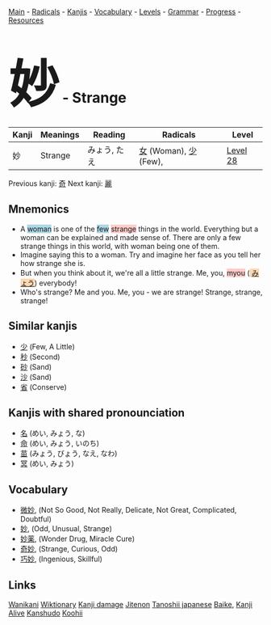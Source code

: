 <style> bigfont {font-size: 100px}</style>
[Main](../README.md) -
[Radicals](../radicals.md) -
[Kanjis](../kanjis.md) -
[Vocabulary](../vocabulary.md) -
[Levels](../levels.md) -
[Grammar](../grammar.md) - 
[Progress](../progress.md) -
[Resources](../resources.md)
# <bigfont> 妙</bigfont> - Strange 

| Kanji | Meanings | Reading | Radicals | Level |
| --- | --- | --- | --- | --- |
| 妙 | Strange | みょう, たえ | [女](../radicals/女.md) (Woman), [少](../radicals/少.md) (Few),  | [Level 28](../levels/wk_level28.md) |

Previous kanji: [奇](奇.md) Next kanji: [麗](麗.md) 

## Mnemonics
 * A <span style="background-color:#ADD8E6"> woman</span> is one of the <span style="background-color:#ADD8E6"> few</span> <span style="background-color:#ffcccb"> strange</span> things in the world. Everything but a woman can be explained and made sense of. There are only a few strange things in this world, with woman being one of them.
* Imagine saying this to a woman. Try and imagine her face as you tell her how strange she is.
* But when you think about it, we're all a little strange. Me, you, <span style="background-color:#ffcccb"> myou</span> (<span style="background-color:#fed8b1"> [みょう](https://jisho.org/search/みょう)</span>) everybody!
* Who's strange? Me and you. Me, you - we are strange! Strange, strange, strange!


## Similar kanjis
 * [少](少.md) (Few, A Little)
* [秒](秒.md) (Second)
* [砂](砂.md) (Sand)
* [沙](沙.md) (Sand)
* [省](省.md) (Conserve)



## Kanjis with shared pronounciation
 * [名](名.md) (めい, みょう, な)
* [命](命.md) (めい, みょう, いのち)
* [苗](苗.md) (みょう, びょう, なえ, なわ)
* [冥](冥.md) (めい, みょう)



## Vocabulary
 * [微妙](../vocabulary/妙.md), (Not So Good, Not Really, Delicate, Not Great, Complicated, Doubtful)
* [妙](../vocabulary/妙.md), (Odd, Unusual, Strange)
* [妙薬](../vocabulary/妙.md), (Wonder Drug, Miracle Cure)
* [奇妙](../vocabulary/妙.md), (Strange, Curious, Odd)
* [巧妙](../vocabulary/妙.md), (Ingenious, Skillful)




## Links 


[Wanikani](https://www.wanikani.com/kanji/妙)
[Wiktionary](https://en.wiktionary.org/wiki/妙)
[Kanji damage](http://www.kanjidamage.com/kanji/search?utf8=✓&q=妙)
[Jitenon](https://jitenon.com/kanji/妙)
[Tanoshii japanese](https://www.tanoshiijapanese.com/dictionary/kanji.cfm?k=妙)
[Baike](https://baike.baidu.com/item/妙),
[Kanji Alive](https://app.kanjialive.com/妙)
[Kanshudo](https://www.kanshudo.com/searchmn?q=妙)
[Koohii](https://kanji.koohii.com/study/kanji/妙)
